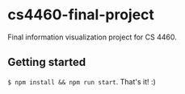 # cs4460-final-project
Final information visualization project for CS 4460.

## Getting started

`$ npm install && npm run start`. That's it! :) 